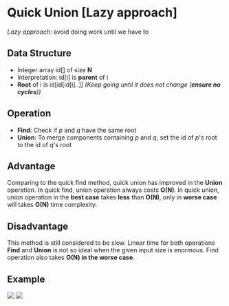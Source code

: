 # Quick Union [Lazy approach]

*Lazy approach*: avoid doing work until we have to

## Data Structure
* Integer array id[] of size **N**
* Interpretation: id[i] is **parent** of i
* **Root** of i is id[id[id[i]..]] *(Keep going until it does not change (**ensure no cycles**))*


## Operation
* **Find**: Check if *p* and *q* have the same root
* **Union**: To merge components containing *p* and *q*, set the id of *p*'s root to the id of *q*'s root


## Advantage
Comparing to the quick find method, quick union has improved in the **Union** operation. In quick find, union operation always costs **O(N)**. In quick union, union operation in the **best case** takes **less** than **O(N)**, only in **worse case** will takes **O(N)** time complexity.  

## Disadvantage
This method is still considered to be slow. Linear time for both operations **Find** and **Union** is not so ideal when the given input size is enormous. Find operation also takes **O(N) in the worse case**.

## Example 
![](https://github.com/ExploreNcrack/Algorithm-and-Data-Structure/blob/master/SET%20THEORY/Dynamic%20Connectivity/Union%20Find/Quick%20Union/quick_union1.png)
![](https://github.com/ExploreNcrack/Algorithm-and-Data-Structure/blob/master/SET%20THEORY/Dynamic%20Connectivity/Union%20Find/Quick%20Union/quick_union2.png)

